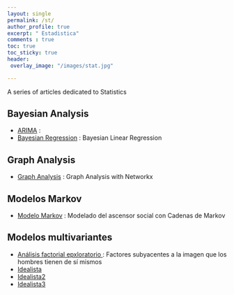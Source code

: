 ```yaml
---
layout: single
permalink: /st/
author_profile: true
excerpt: " Estadistica"
comments : true
toc: true
toc_sticky: true
header: 
 overlay_image: "/images/stat.jpg"

---
```


A series of articles dedicated to Statistics

## Bayesian Analysis
* [ARIMA](https://issamfakhari.github.io/statistics/ARIMA/) : 
* [Bayesian Regression](https://mohameddhaoui.github.io/statistics/bayesianregression/) :  Bayesian Linear Regression



## Graph Analysis

* [Graph Analysis](https://mohameddhaoui.github.io/statistics/graph/) : Graph Analysis with Networkx


## Modelos Markov

* [Modelo Markov](https://issamfakhari.github.io/statistics/CadenasMarkov/) : Modelado del ascensor social con Cadenas de Markov




## Modelos multivariantes

* [Análisis factorial epxloratorio ](https://issamfakhari.github.io/statistics/analisisFactorialExploratorio/) : Factores subyacentes a la imagen que los hombres tienen de sí mismos
* [Idealista](https://issamfakhari.github.io/statistics/Idealista/)
* [Idealista2](https://issamfakhari.github.io/statistics/IdealistaOriginal/)
* [Idealista3](https://issamfakhari.github.io/statistics/articulo/)  


